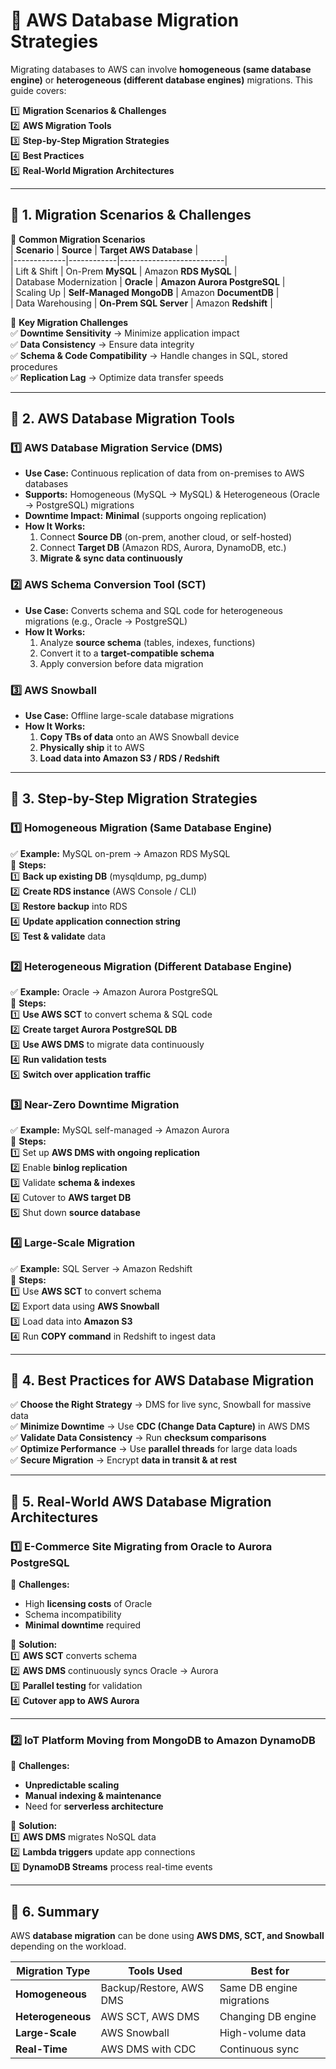 # **🚀 AWS Database Migration Strategies**  

Migrating databases to AWS can involve **homogeneous (same database engine)** or **heterogeneous (different database engines)** migrations. This guide covers:  

1️⃣ **Migration Scenarios & Challenges**  
2️⃣ **AWS Migration Tools**  
3️⃣ **Step-by-Step Migration Strategies**  
4️⃣ **Best Practices**  
5️⃣ **Real-World Migration Architectures**  

---

## **📌 1. Migration Scenarios & Challenges**
🔹 **Common Migration Scenarios**  
| **Scenario** | **Source** | **Target AWS Database** |  
|-------------|------------|--------------------------|  
| Lift & Shift | On-Prem **MySQL** | Amazon **RDS MySQL** |  
| Database Modernization | **Oracle** | **Amazon Aurora PostgreSQL** |  
| Scaling Up | **Self-Managed MongoDB** | Amazon **DocumentDB** |  
| Data Warehousing | **On-Prem SQL Server** | Amazon **Redshift** |  

🔹 **Key Migration Challenges**  
✅ **Downtime Sensitivity** → Minimize application impact  
✅ **Data Consistency** → Ensure data integrity  
✅ **Schema & Code Compatibility** → Handle changes in SQL, stored procedures  
✅ **Replication Lag** → Optimize data transfer speeds  

---

## **📌 2. AWS Database Migration Tools**
### **1️⃣ AWS Database Migration Service (DMS)**
- **Use Case:** Continuous replication of data from on-premises to AWS databases  
- **Supports:** Homogeneous (MySQL → MySQL) & Heterogeneous (Oracle → PostgreSQL) migrations  
- **Downtime Impact:** **Minimal** (supports ongoing replication)  
- **How It Works:**  
  1. Connect **Source DB** (on-prem, another cloud, or self-hosted)  
  2. Connect **Target DB** (Amazon RDS, Aurora, DynamoDB, etc.)  
  3. **Migrate & sync data continuously**  

### **2️⃣ AWS Schema Conversion Tool (SCT)**
- **Use Case:** Converts schema and SQL code for heterogeneous migrations (e.g., Oracle → PostgreSQL)  
- **How It Works:**  
  1. Analyze **source schema** (tables, indexes, functions)  
  2. Convert it to a **target-compatible schema**  
  3. Apply conversion before data migration  

### **3️⃣ AWS Snowball**
- **Use Case:** Offline large-scale database migrations  
- **How It Works:**  
  1. **Copy TBs of data** onto an AWS Snowball device  
  2. **Physically ship** it to AWS  
  3. **Load data into Amazon S3 / RDS / Redshift**  

---

## **📌 3. Step-by-Step Migration Strategies**
### **1️⃣ Homogeneous Migration (Same Database Engine)**
✅ **Example:** MySQL on-prem → Amazon RDS MySQL  
🔹 **Steps:**  
1️⃣ **Back up existing DB** (mysqldump, pg_dump)  
2️⃣ **Create RDS instance** (AWS Console / CLI)  
3️⃣ **Restore backup** into RDS  
4️⃣ **Update application connection string**  
5️⃣ **Test & validate** data  

### **2️⃣ Heterogeneous Migration (Different Database Engine)**
✅ **Example:** Oracle → Amazon Aurora PostgreSQL  
🔹 **Steps:**  
1️⃣ **Use AWS SCT** to convert schema & SQL code  
2️⃣ **Create target Aurora PostgreSQL DB**  
3️⃣ **Use AWS DMS** to migrate data continuously  
4️⃣ **Run validation tests**  
5️⃣ **Switch over application traffic**  

### **3️⃣ Near-Zero Downtime Migration**
✅ **Example:** MySQL self-managed → Amazon Aurora  
🔹 **Steps:**  
1️⃣ Set up **AWS DMS with ongoing replication**  
2️⃣ Enable **binlog replication**  
3️⃣ Validate **schema & indexes**  
4️⃣ Cutover to **AWS target DB**  
5️⃣ Shut down **source database**  

### **4️⃣ Large-Scale Migration**
✅ **Example:** SQL Server → Amazon Redshift  
🔹 **Steps:**  
1️⃣ Use **AWS SCT** to convert schema  
2️⃣ Export data using **AWS Snowball**  
3️⃣ Load data into **Amazon S3**  
4️⃣ Run **COPY command** in Redshift to ingest data  

---

## **📌 4. Best Practices for AWS Database Migration**
✅ **Choose the Right Strategy** → DMS for live sync, Snowball for massive data  
✅ **Minimize Downtime** → Use **CDC (Change Data Capture)** in AWS DMS  
✅ **Validate Data Consistency** → Run **checksum comparisons**  
✅ **Optimize Performance** → Use **parallel threads** for large data loads  
✅ **Secure Migration** → Encrypt **data in transit & at rest**  

---

## **📌 5. Real-World AWS Database Migration Architectures**
### **1️⃣ E-Commerce Site Migrating from Oracle to Aurora PostgreSQL**
🔹 **Challenges:**  
- High **licensing costs** of Oracle  
- Schema incompatibility  
- **Minimal downtime** required  

🔹 **Solution:**  
1️⃣ **AWS SCT** converts schema  
2️⃣ **AWS DMS** continuously syncs Oracle → Aurora  
3️⃣ **Parallel testing** for validation  
4️⃣ **Cutover app to AWS Aurora**  

---

### **2️⃣ IoT Platform Moving from MongoDB to Amazon DynamoDB**
🔹 **Challenges:**  
- **Unpredictable scaling**  
- **Manual indexing & maintenance**  
- Need for **serverless architecture**  

🔹 **Solution:**  
1️⃣ **AWS DMS** migrates NoSQL data  
2️⃣ **Lambda triggers** update app connections  
3️⃣ **DynamoDB Streams** process real-time events  

---

## **📌 6. Summary**
AWS **database migration** can be done using **AWS DMS, SCT, and Snowball** depending on the workload.  

| **Migration Type** | **Tools Used** | **Best for** |
|--------------------|---------------|--------------|
| **Homogeneous** | Backup/Restore, AWS DMS | Same DB engine migrations |
| **Heterogeneous** | AWS SCT, AWS DMS | Changing DB engine |
| **Large-Scale** | AWS Snowball | High-volume data |
| **Real-Time** | AWS DMS with CDC | Continuous sync |

